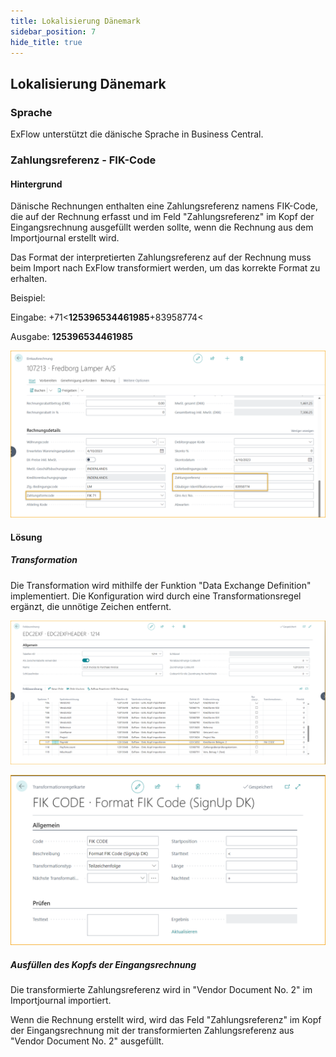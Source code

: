 ```yaml
---
title: Lokalisierung Dänemark
sidebar_position: 7
hide_title: true
---
```

## Lokalisierung Dänemark

### Sprache

ExFlow unterstützt die dänische Sprache in Business Central.

### Zahlungsreferenz - FIK-Code

#### Hintergrund

Dänische Rechnungen enthalten eine Zahlungsreferenz namens FIK-Code, die auf der Rechnung erfasst und im Feld "Zahlungsreferenz" im Kopf der Eingangsrechnung ausgefüllt werden sollte, wenn die Rechnung aus dem Importjournal erstellt wird.

Das Format der interpretierten Zahlungsreferenz auf der Rechnung muss beim Import nach ExFlow transformiert werden, um das korrekte Format zu erhalten.

Beispiel:

Eingabe: +71\<**125396534461985**+83958774\<

Ausgabe: **125396534461985**

![Eingangsrechnung - Dänische Lokalisierung](./../../images/image361.png)

#### Lösung

##### Transformation

Die Transformation wird mithilfe der Funktion "Data Exchange Definition" implementiert. Die Konfiguration wird durch eine Transformationsregel ergänzt, die unnötige Zeichen entfernt.

![Data Exchange Definition - Dänische Lokalisierung](./../../images/image362.png)

![Transformationsregel-Karte - Dänische Lokalisierung](./../../images/image363.png)

##### Ausfüllen des Kopfs der Eingangsrechnung

Die transformierte Zahlungsreferenz wird in "Vendor Document No. 2" im Importjournal importiert.

Wenn die Rechnung erstellt wird, wird das Feld "Zahlungsreferenz" im Kopf der Eingangsrechnung mit der transformierten Zahlungsreferenz aus "Vendor Document No. 2" ausgefüllt.



